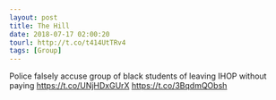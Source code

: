 ```yaml
---
layout: post
title: The Hill
date: 2018-07-17 02:00:20
tourl: http://t.co/t414UtTRv4
tags: [Group]
---
```

Police falsely accuse group of black students of leaving IHOP without paying https://t.co/UNjHDxGUrX https://t.co/3BqdmQObsh
